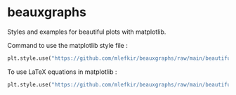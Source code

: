 # beauxgraphs
Styles and examples for beautiful plots with matplotlib.

Command to use the matplotlib style file :
```python
plt.style.use("https://github.com/mlefkir/beauxgraphs/raw/main/beautifulgraphs.mplstyle")
```
To use LaTeX equations in matplotlib :
```python
plt.style.use("https://github.com/mlefkir/beauxgraphs/raw/main/beautifulgraphs_latex.mplstyle")
```
